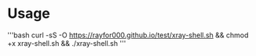 # Usage

'''bash
curl -sS -O https://rayfor000.github.io/test/xray-shell.sh && chmod +x xray-shell.sh && ./xray-shell.sh
'''
